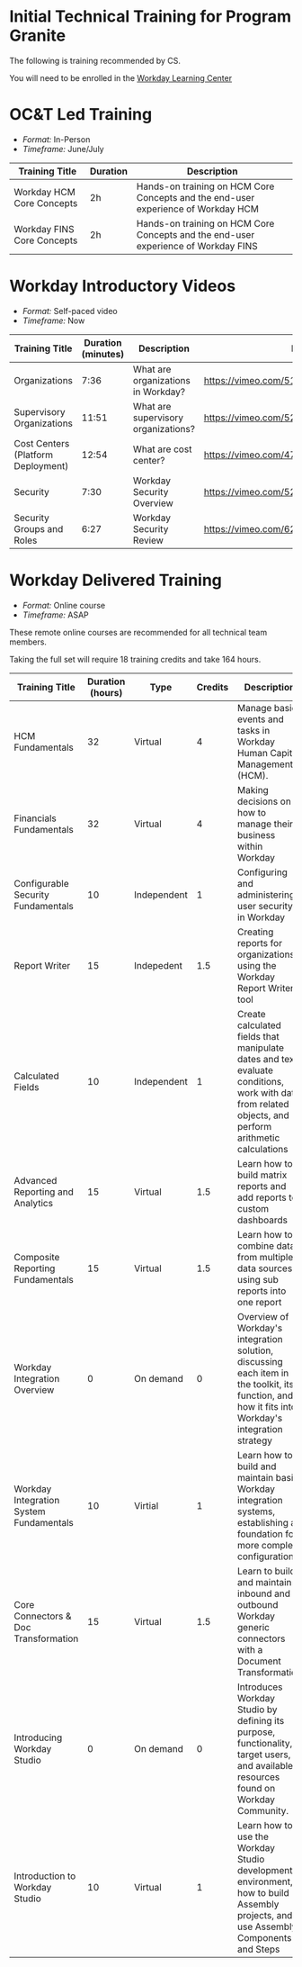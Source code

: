 # Initial Technical Training for Program Granite

The following is training recommended by CS.

You will need to be enrolled in the [Workday Learning Center](https://wd5.myworkday.com/workday/d/inst/1$17815/17815$2063.htmld)

# OC&T Led Training

- *Format:* In-Person
- *Timeframe:* June/July

| Training Title | Duration | Description | 
| --- | --- | --- |
| Workday HCM Core Concepts | 2h | Hands-on training on HCM Core Concepts and the end-user experience of Workday HCM |
| Workday FINS Core Concepts| 2h | Hands-on training on HCM Core Concepts and the end-user experience of Workday FINS |

# Workday Introductory Videos

- *Format:* Self-paced video
- *Timeframe:* Now

| Training Title | Duration (minutes) | Description | Link |
| --- | --- | --- | --- |
| Organizations | 7:36 | What are organizations in Workday? | https://vimeo.com/513579452/053ea122f7 |
| Supervisory Organizations | 11:51 | What are supervisory organizations? | https://vimeo.com/525877690/a5375179b8 |
| Cost Centers (Platform Deployment) | 12:54 | What are cost center? | https://vimeo.com/475282083/d90de34333 |
| Security | 7:30 | Workday Security Overview | https://vimeo.com/525240022/c10c12f817 |
| Security Groups and Roles | 6:27 | Workday Security Review | https://vimeo.com/623795418/2e438a7cf7 |

# Workday Delivered Training

- *Format:* Online course
- *Timeframe:* ASAP

These remote online courses are recommended for all technical team members. 

Taking the full set will require 18 training credits and take 164 hours. 

| Training Title | Duration (hours) | Type | Credits | Description | Link |
| --- | --- | --- | --- | -------- | --- |
| HCM Fundamentals | 32 | Virtual | 4 | Manage basic events and tasks in Workday Human Capital Management (HCM). | https://wd5.myworkday.com/workday/learning/course/1f0e3583cb5b0168b4b0a3b55e25bca1 |
| Financials Fundamentals | 32 | Virtual | 4 | Making decisions on how to manage their business within Workday | https://wd5.myworkday.com/workday/learning/course/1f0e3583cb5b010c23dde6b35e25aca1 |
| Configurable Security Fundamentals | 10 | Independent | 1 | Configuring and administering user security in Workday | https://wd5.myworkday.com/workday/learning/course/749c357cd05a01fb7c5136b35e255790 |
| Report Writer | 15 | Indepedent | 1.5 | Creating reports for organizations using the Workday Report Writer tool | https://wd5.myworkday.com/workday/learning/course/f12c9e779bf201fef0facf460d02ff94 |
| Calculated Fields | 10 | Independent | 1 | Create calculated fields that manipulate dates and text, evaluate conditions, work with data from related objects, and perform arithmetic calculations | https://wd5.myworkday.com/workday/learning/course/1f0e3583cb5b012b915823995e2579a1 | 
| Advanced Reporting and Analytics | 15 | Virtual  | 1.5 | Learn how to build matrix reports and add reports to custom dashboards | https://wd5.myworkday.com/workday/learning/course/f12c9e779bf20154fb427f350d02b394 |
| Composite Reporting Fundamentals | 15 | Virtual | 1.5 | Learn how to combine data from multiple data sources using sub reports into one report | https://wd5.myworkday.com/workday/learning/course/94edf5058c3f01396e5be9b45e25f196 |
| Workday Integration Overview | 0 | On demand | 0 |  Overview of Workday's integration solution, discussing each item in the toolkit, its function, and how it fits into Workday's integration strategy | https://community.workday.com/node/43916 | 
| Workday Integration System Fundamentals | 10 | Virtial  | 1 | Learn how to build and maintain basic Workday integration systems, establishing a foundation for more complex configuration | https://wd5.myworkday.com/workday/learning/course/f12c9e779bf201a87889fb4b0d022d95 |
| Core Connectors & Doc Transformation | 15 | Virtual  | 1.5 |  Learn to build and maintain inbound and outbound Workday generic connectors with a Document Transformation | https://wd5.myworkday.com/workday/learning/course/f324b173ec6001fdb7b69db05e25e68e |
| Introducing Workday Studio | 0 | On demand  | 0 | Introduces Workday Studio by defining its purpose, functionality, target users, and available resources found on Workday Community. | https://community.workday.com/node/785522 |
| Introduction to Workday Studio | 10 | Virtual | 1 |Learn how to use the Workday Studio development environment, how to build Assembly projects, and use Assembly Components and Steps |  https://wd5.myworkday.com/workday/learning/course/f324b173ec6001d9ec7d92b55e25f28e |


